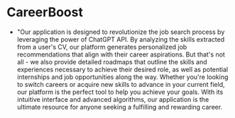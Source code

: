 # CareerBoost
- "Our application is designed to revolutionize the job search process by leveraging the power of ChatGPT API. By 
    analyzing the skills extracted from a user's CV, our platform generates personalized job recommendations that 
    align with their career aspirations. But that's not all - we also provide detailed roadmaps that outline the 
    skills and experiences necessary to achieve their desired role, as well as potential internships and job 
    opportunities along the way. Whether you're looking to switch careers or acquire new skills to advance in your 
    current field, our platform is the perfect tool to help you achieve your goals. With its intuitive interface and 
    advanced algorithms, our application is the ultimate resource for anyone seeking a fulfilling and rewarding 
    career.
